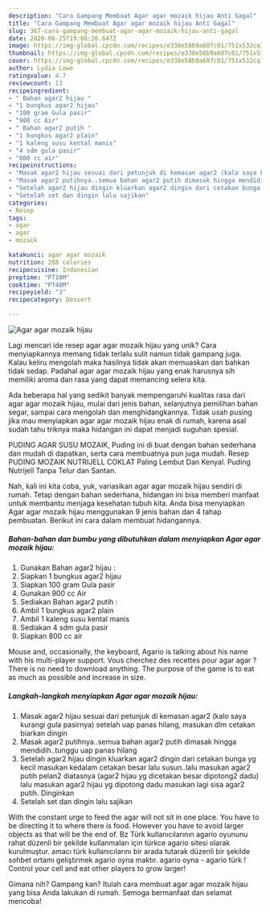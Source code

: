 ```yaml
---
description: "Cara Gampang Membuat Agar agar mozaik hijau Anti Gagal"
title: "Cara Gampang Membuat Agar agar mozaik hijau Anti Gagal"
slug: 367-cara-gampang-membuat-agar-agar-mozaik-hijau-anti-gagal
date: 2020-06-25T19:08:26.647Z
image: https://img-global.cpcdn.com/recipes/e338e58b9a607c01/751x532cq70/agar-agar-mozaik-hijau-foto-resep-utama.jpg
thumbnail: https://img-global.cpcdn.com/recipes/e338e58b9a607c01/751x532cq70/agar-agar-mozaik-hijau-foto-resep-utama.jpg
cover: https://img-global.cpcdn.com/recipes/e338e58b9a607c01/751x532cq70/agar-agar-mozaik-hijau-foto-resep-utama.jpg
author: Lydia Lowe
ratingvalue: 4.7
reviewcount: 13
recipeingredient:
- " Bahan agar2 hijau "
- "1 bungkus agar2 hijau"
- "100 gram Gula pasir"
- "900 cc Air"
- " Bahan agar2 putih "
- "1 bungkus agar2 plain"
- "1 kaleng susu kental manis"
- "4 sdm gula pasir"
- "800 cc air"
recipeinstructions:
- "Masak agar2 hijau sesuai dari petunjuk di kemasan agar2 (kalo saya kurangi gula pasirnya) setelah uap panas hilang, masukan dlm cetakan biarkan dingin"
- "Masak agar2 putihnya..semua bahan agar2 putih dimasak hingga mendidih..tunggu uap panas hilang"
- "Setelah agar2 hijau dingin kluarkan agar2 dingin dari cetakan bunga yg kecil masukan kedalam cetakan besar lalu susun..lalu masukan agar2 putih pelan2 diatasnya (agar2 hijau yg dicetakan besar dipotong2 dadu) lalu masukan agar2 hijau yg dipotong dadu masukan lagi sisa agar2 putih. Dinginkan"
- "Setelah set dan dingin lalu sajikan"
categories:
- Resep
tags:
- agar
- agar
- mozaik

katakunci: agar agar mozaik 
nutrition: 288 calories
recipecuisine: Indonesian
preptime: "PT10M"
cooktime: "PT48M"
recipeyield: "3"
recipecategory: Dessert

---
```



![Agar agar mozaik hijau](https://img-global.cpcdn.com/recipes/e338e58b9a607c01/751x532cq70/agar-agar-mozaik-hijau-foto-resep-utama.jpg)

Lagi mencari ide resep agar agar mozaik hijau yang unik? Cara menyiapkannya memang tidak terlalu sulit namun tidak gampang juga. Kalau keliru mengolah maka hasilnya tidak akan memuaskan dan bahkan tidak sedap. Padahal agar agar mozaik hijau yang enak harusnya sih memiliki aroma dan rasa yang dapat memancing selera kita.

Ada beberapa hal yang sedikit banyak mempengaruhi kualitas rasa dari agar agar mozaik hijau, mulai dari jenis bahan, selanjutnya pemilihan bahan segar, sampai cara mengolah dan menghidangkannya. Tidak usah pusing jika mau menyiapkan agar agar mozaik hijau enak di rumah, karena asal sudah tahu triknya maka hidangan ini dapat menjadi suguhan spesial.

PUDING AGAR SUSU MOZAIK, Puding ini di buat dengan bahan sederhana dan mudah di dapatkan, serta cara membuatnya pun juga mudah. Resep PUDING MOZAIK NUTRIJELL COKLAT Paling Lembut Dan Kenyal. Puding Nutrijell Tanpa Telur dan Santan.


Nah, kali ini kita coba, yuk, variasikan agar agar mozaik hijau sendiri di rumah. Tetap dengan bahan sederhana, hidangan ini bisa memberi manfaat untuk membantu menjaga kesehatan tubuh kita. Anda bisa menyiapkan Agar agar mozaik hijau menggunakan 9 jenis bahan dan 4 tahap pembuatan. Berikut ini cara dalam membuat hidangannya.

<!--inarticleads1-->

##### Bahan-bahan dan bumbu yang dibutuhkan dalam menyiapkan Agar agar mozaik hijau:

1. Gunakan  Bahan agar2 hijau :
1. Siapkan 1 bungkus agar2 hijau
1. Siapkan 100 gram Gula pasir
1. Gunakan 900 cc Air
1. Sediakan  Bahan agar2 putih :
1. Ambil 1 bungkus agar2 plain
1. Ambil 1 kaleng susu kental manis
1. Sediakan 4 sdm gula pasir
1. Siapkan 800 cc air


Mouse and, occasionally, the keyboard, Agario is talking about his name with his multi-player support. Vous cherchez des recettes pour agar agar ? There is no need to download anything. The purpose of the game is to eat as much as possible and increase in size. 

<!--inarticleads2-->

##### Langkah-langkah menyiapkan Agar agar mozaik hijau:

1. Masak agar2 hijau sesuai dari petunjuk di kemasan agar2 (kalo saya kurangi gula pasirnya) setelah uap panas hilang, masukan dlm cetakan biarkan dingin
1. Masak agar2 putihnya..semua bahan agar2 putih dimasak hingga mendidih..tunggu uap panas hilang
1. Setelah agar2 hijau dingin kluarkan agar2 dingin dari cetakan bunga yg kecil masukan kedalam cetakan besar lalu susun..lalu masukan agar2 putih pelan2 diatasnya (agar2 hijau yg dicetakan besar dipotong2 dadu) lalu masukan agar2 hijau yg dipotong dadu masukan lagi sisa agar2 putih. Dinginkan
1. Setelah set dan dingin lalu sajikan


With the constant urge to feed the agar will not sit in one place. You have to be directing it to where there is food. However you have to avoid larger objects as that will be the end of. Bz Türk kullanıcılarının agario oyununu rahat düzenli bir şekilde kullanmaları için türkce agario sitesi olarak kurulmuştur. amacı türk kullanıcılarını bir arada tutarak düzenli bir şekilde sohbet ortamı geliştirmek agario oyna maktır. agario oyna - agario türk ! Control your cell and eat other players to grow larger! 

Gimana nih? Gampang kan? Itulah cara membuat agar agar mozaik hijau yang bisa Anda lakukan di rumah. Semoga bermanfaat dan selamat mencoba!
